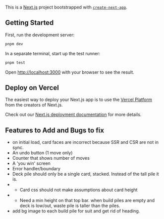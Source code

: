 This is a [Next.js](https://nextjs.org/) project bootstrapped with [`create-next-app`](https://github.com/vercel/next.js/tree/canary/packages/create-next-app).

## Getting Started

First, run the development server:

```bash
pnpm dev
```

In a separate terminal, start up the test runner:

```bash
pnpm test
```

Open [http://localhost:3000](http://localhost:3000) with your browser to see the result.

## Deploy on Vercel

The easiest way to deploy your Next.js app is to use the [Vercel Platform](https://vercel.com/new?utm_medium=default-template&filter=next.js&utm_source=create-next-app&utm_campaign=create-next-app-readme) from the creators of Next.js.

Check out our [Next.js deployment documentation](https://nextjs.org/docs/deployment) for more details.

## Features to Add and Bugs to fix

- on initial load, card faces are incorrect because SSR and CSR are not in sync.
- An undo button (1 move only)
- Counter that shows number of moves
- A 'you win' screen
- Error handler/boundary
- Deck pile should only be a single card, stacked. Instead of the tall pile it is.
- - Card css should not make assumptions about card height
- - Need a min height on that top bar. when build piles are empty and deck is low/out, waste pile is taller than the piles.
- add bg image to each build pile for suit and get rid of heading.
